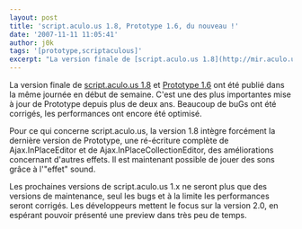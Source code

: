 ```yaml
---
layout: post
title: 'script.aculo.us 1.8, Prototype 1.6, du nouveau !'
date: '2007-11-11 11:05:41'
author: j0k
tags: '[prototype,scriptaculous]'
excerpt: "La version finale de [script.aculo.us 1.8](http://mir.aculo.us/2007/11/7/script-aculo-us-1-8-prototype-1-6-and-the-book-released) et [Prototype 1.6](http://prototypejs.org/2007/11/7/prototype-1-6-0-script-aculo-us-1-8-0-and-the-bungee-book-now-available) ont été publié dans la même journée en début de semaine.     \nC'est une des plus importantes      …"
---
```


La version finale de [script.aculo.us 1.8](http://mir.aculo.us/2007/11/7/script-aculo-us-1-8-prototype-1-6-and-the-book-released) et [Prototype 1.6](http://prototypejs.org/2007/11/7/prototype-1-6-0-script-aculo-us-1-8-0-and-the-bungee-book-now-available) ont été publié dans la même journée en début de semaine.
C'est une des plus importantes mise à jour de Prototype depuis plus de deux ans. Beaucoup de buGs ont été corrigés, les performances ont encore été optimisé.

Pour ce qui concerne script.aculo.us, la version 1.8 intègre forcément la dernière version de Prototype, une ré-écriture complète de Ajax.InPlaceEditor et de Ajax.InPlaceCollectionEditor, des améliorations concernant d'autres effets. Il est maintenant possible de jouer des sons grâce à l'"effet" sound.

Les prochaines versions de script.aculo.us 1.x ne seront plus que des versions de maintenance, seul les bugs et à la limite les performances seront corrigés. Les développeurs mettent le focus sur la version 2.0, en espérant pouvoir présenté une preview dans très peu de temps.
